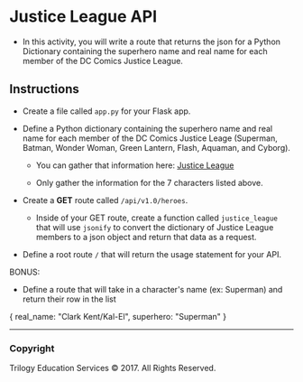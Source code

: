 # Justice League API

* In this activity, you will write a route that returns the json for a Python Dictionary containing the superhero name and real name for each member of the DC Comics Justice League.

## Instructions

* Create a file called `app.py` for your Flask app.

* Define a Python dictionary containing the superhero name and real name for each member of the DC Comics Justice Leage (Superman, Batman, Wonder Woman,  Green Lantern, Flash, Aquaman, and Cyborg).

  * You can gather that information here: [Justice League](https://en.wikipedia.org/wiki/Justice_League)

  * Only gather the information for the 7 characters listed above.

* Create a **GET** route called `/api/v1.0/heroes`.

  * Inside of your GET route, create a function called `justice_league` that will use `jsonify` to convert the dictionary of Justice League members to a json object and return that data as a request.

* Define a root route `/` that will return the usage statement for your API.

BONUS:

* Define a route that will take in a character's name (ex: Superman) and return their row in the list 

{
real_name: "Clark Kent/Kal-El",
superhero: "Superman"
}

- - -

### Copyright

Trilogy Education Services © 2017. All Rights Reserved.
